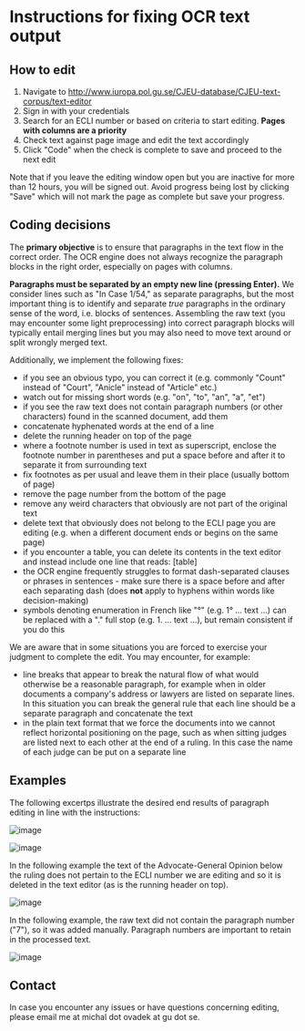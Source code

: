 # Instructions for fixing OCR text output

## How to edit

1. Navigate to http://www.iuropa.pol.gu.se/CJEU-database/CJEU-text-corpus/text-editor
2. Sign in with your credentials
3. Search for an ECLI number or based on criteria to start editing. **Pages with columns are a priority**
4. Check text against page image and edit the text accordingly
5. Click "Code" when the check is complete to save and proceed to the next edit

Note that if you leave the editing window open but you are inactive for more than 12 hours, you will be signed out. Avoid progress being lost by clicking "Save" which will not mark the page as complete but save your progress.

## Coding decisions

The **primary objective** is to ensure that paragraphs in the text flow in the correct order. The OCR engine does not always recognize the paragraph blocks in the right order, especially on pages with columns.

**Paragraphs must be separated by an empty new line (pressing Enter).** We consider lines such as "In Case 1/54," as separate paragraphs, but the most important thing is to identify and separate *true* paragraphs in the ordinary sense of the word, i.e. blocks of sentences. Assembling the raw text (you may encounter some light preprocessing) into correct paragraph blocks will typically entail merging lines but you may also need to move text around or split wrongly merged text.

Additionally, we implement the following fixes:
- if you see an obvious typo, you can correct it (e.g. commonly "Count" instead of "Court", "Anicle" instead of "Article" etc.)
- watch out for missing short words (e.g. "on", "to", "an", "a", "et")
- if you see the raw text does not contain paragraph numbers (or other characters) found in the scanned document, add them
- concatenate hyphenated words at the end of a line
- delete the running header on top of the page
- where a footnote number is used in text as superscript, enclose the footnote number in parentheses and put a space before and after it to separate it from surrounding text
- fix footnotes as per usual and leave them in their place (usually bottom of page)
- remove the page number from the bottom of the page
- remove any weird characters that obviously are not part of the original text
- delete text that obviously does not belong to the ECLI page you are editing (e.g. when a different document ends or begins on the same page)
- if you encounter a table, you can delete its contents in the text editor and instead include one line that reads: \[table\]
- the OCR engine frequently struggles to format dash-separated clauses or phrases in sentences - make sure there is a space before and after each separating dash (does __not__ apply to hyphens within words like decision-making)
- symbols denoting enumeration in French like "°" (e.g. 1° ... text ...) can be replaced with a "." full stop (e.g. 1. ... text ...), but remain consistent if you do this

We are aware that in some situations you are forced to exercise your judgment to complete the edit. You may encounter, for example:
- line breaks that appear to break the natural flow of what would otherwise be a reasonable paragraph, for example when in older documents a company's address or lawyers are listed on separate lines. In this situation you can break the general rule that each line should be a separate paragraph and concatenate the text
- in the plain text format that we force the documents into we cannot reflect horizontal positioning on the page, such as when sitting judges are listed next to each other at the end of a ruling. In this case the name of each judge can be put on a separate line

## Examples

The following excertps illustrate the desired end results of paragraph editing in line with the instructions:

![image](https://user-images.githubusercontent.com/46047818/153920021-2200ce73-cc10-4a14-afa9-72e37991ab92.png)

![image](https://user-images.githubusercontent.com/46047818/156618347-ab55652a-e6c3-4532-8808-56dcb67af066.png)

In the following example the text of the Advocate-General Opinion below the ruling does not pertain to the ECLI number we are editing and so it is deleted in the text editor (as is the running header on top).

![image](https://user-images.githubusercontent.com/46047818/156821351-aefc549b-13d4-4d22-9ea3-140c6fa93045.png)

In the following example, the raw text did not contain the paragraph number ("7"), so it was added manually. Paragraph numbers are important to retain in the processed text.

![image](https://user-images.githubusercontent.com/46047818/156882436-baac4556-a451-44c3-bf4d-cd94a31d447f.png)

## Contact

In case you encounter any issues or have questions concerning editing, please email me at michal dot ovadek at gu dot se.
